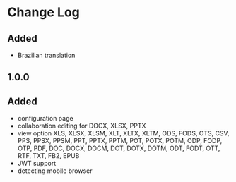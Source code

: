 # Change Log

##
## Added
- Brazilian translation

## 1.0.0
## Added
- configuration page
- collaboration editing for DOCX, XLSX, PPTX
- view option XLS, XLSX, XLSM, XLT, XLTX, XLTM, ODS, FODS, OTS, CSV, PPS, PPSX, PPSM, PPT, PPTX, PPTM, POT, POTX, POTM, ODP, FODP, OTP, PDF, DOC, DOCX, DOCM, DOT, DOTX, DOTM, ODT, FODT, OTT, RTF, TXT, FB2, EPUB
- JWT support
- detecting mobile browser